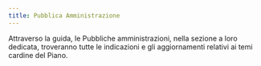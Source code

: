 ```yaml
---
title: Pubblica Amministrazione
---
```


Attraverso la guida, le Pubbliche amministrazioni, nella sezione a loro
dedicata, troveranno tutte le indicazioni e gli aggiornamenti relativi ai temi
cardine del Piano.
